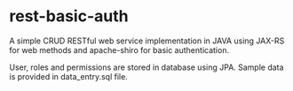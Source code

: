 # rest-basic-auth
A simple CRUD RESTful web service implementation in JAVA using JAX-RS for web methods and apache-shiro for basic authentication.

User, roles and permissions are stored in database using JPA. Sample data is provided in data_entry.sql file.
